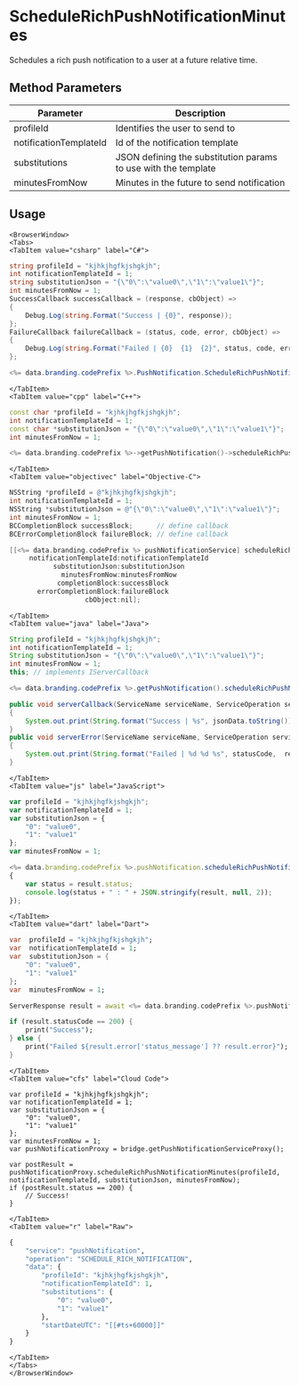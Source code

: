 # ScheduleRichPushNotificationMinutes

Schedules a rich push notification to a user at a future relative time.

<PartialServop service_name="pushNotification" operation_name="SCHEDULE_RICH_NOTIFICATION" />

## Method Parameters
Parameter | Description
--------- | -----------
profileId | Identifies the user to send to
notificationTemplateId | Id of the notification template
substitutions | JSON defining the substitution params to use with the template
minutesFromNow | Minutes in the future to send notification

## Usage

```mdx-code-block
<BrowserWindow>
<Tabs>
<TabItem value="csharp" label="C#">
```

```csharp
string profileId = "kjhkjhgfkjshgkjh";
int notificationTemplateId = 1;
string substitutionJson = "{\"0\":\"value0\",\"1\":\"value1\"}";
int minutesFromNow = 1;
SuccessCallback successCallback = (response, cbObject) =>
{
    Debug.Log(string.Format("Success | {0}", response));
};
FailureCallback failureCallback = (status, code, error, cbObject) =>
{
    Debug.Log(string.Format("Failed | {0}  {1}  {2}", status, code, error));
};

<%= data.branding.codePrefix %>.PushNotification.ScheduleRichPushNotificationMinutes(profileId, notificationTemplateId, substitutionJson, minutesFromNow, successCallback, failureCallback);
```

```mdx-code-block
</TabItem>
<TabItem value="cpp" label="C++">
```

```cpp
const char *profileId = "kjhkjhgfkjshgkjh";
int notificationTemplateId = 1;
const char *substitutionJson = "{\"0\":\"value0\",\"1\":\"value1\"}";
int minutesFromNow = 1;

<%= data.branding.codePrefix %>->getPushNotification()->scheduleRichPushNotificationMinutes(profileId, notificationTemplateId, substitutionJson, minutesFromNow, this);
```

```mdx-code-block
</TabItem>
<TabItem value="objectivec" label="Objective-C">
```

```objectivec
NSString *profileId = @"kjhkjhgfkjshgkjh";
int notificationTemplateId = 1;
NSString *substitutionJson = @"{\"0\":\"value0\",\"1\":\"value1\"}";
int minutesFromNow = 1;
BCCompletionBlock successBlock;      // define callback
BCErrorCompletionBlock failureBlock; // define callback

[[<%= data.branding.codePrefix %> pushNotificationService] scheduleRichPushNotificationMinutes:profileId
     notificationTemplateId:notificationTemplateId
           substitutionJson:substitutionJson
             minutesFromNow:minutesFromNow
            completionBlock:successBlock
       errorCompletionBlock:failureBlock
                   cbObject:nil];
```

```mdx-code-block
</TabItem>
<TabItem value="java" label="Java">
```

```java
String profileId = "kjhkjhgfkjshgkjh";
int notificationTemplateId = 1;
String substitutionJson = "{\"0\":\"value0\",\"1\":\"value1\"}";
int minutesFromNow = 1;
this; // implements IServerCallback

<%= data.branding.codePrefix %>.getPushNotification().scheduleRichPushNotificationMinutes(profileId, notificationTemplateId, substitutionJson, minutesFromNow, this);

public void serverCallback(ServiceName serviceName, ServiceOperation serviceOperation, JSONObject jsonData)
{
    System.out.print(String.format("Success | %s", jsonData.toString()));
}
public void serverError(ServiceName serviceName, ServiceOperation serviceOperation, int statusCode, int reasonCode, String jsonError)
{
    System.out.print(String.format("Failed | %d %d %s", statusCode,  reasonCode, jsonError.toString()));
}
```

```mdx-code-block
</TabItem>
<TabItem value="js" label="JavaScript">
```

```javascript
var profileId = "kjhkjhgfkjshgkjh";
var notificationTemplateId = 1;
var substitutionJson = {
    "0": "value0",
    "1": "value1"
};
var minutesFromNow = 1;

<%= data.branding.codePrefix %>.pushNotification.scheduleRichPushNotificationMinutes(profileId, notificationTemplateId, substitutionJson, minutesFromNow, result =>
{
	var status = result.status;
	console.log(status + " : " + JSON.stringify(result, null, 2));
});
```

```mdx-code-block
</TabItem>
<TabItem value="dart" label="Dart">
```

```dart
var  profileId = "kjhkjhgfkjshgkjh";
var  notificationTemplateId = 1;
var  substitutionJson = {
    "0": "value0",
    "1": "value1"
};
var  minutesFromNow = 1;

ServerResponse result = await <%= data.branding.codePrefix %>.pushNotificationService.scheduleRichPushNotificationMinutes(profileId:profileId, notificationTemplateId:notificationTemplateId, substitutionJson:substitutionJson, minutesFromNow:minutesFromNow);

if (result.statusCode == 200) {
    print("Success");
} else {
    print("Failed ${result.error['status_message'] ?? result.error}");
}
```

```mdx-code-block
</TabItem>
<TabItem value="cfs" label="Cloud Code">
```

```cfscript
var profileId = "kjhkjhgfkjshgkjh";
var notificationTemplateId = 1;
var substitutionJson = {
    "0": "value0",
    "1": "value1"
};
var minutesFromNow = 1;
var pushNotificationProxy = bridge.getPushNotificationServiceProxy();

var postResult = pushNotificationProxy.scheduleRichPushNotificationMinutes(profileId, notificationTemplateId, substitutionJson, minutesFromNow);
if (postResult.status == 200) {
    // Success!
}
```

```mdx-code-block
</TabItem>
<TabItem value="r" label="Raw">
```

```r
{
	"service": "pushNotification",
	"operation": "SCHEDULE_RICH_NOTIFICATION",
	"data": {
		"profileId": "kjhkjhgfkjshgkjh",
		"notificationTemplateId": 1,
		"substitutions": {
			"0": "value0",
			"1": "value1"
		},
		"startDateUTC": "[[#ts+60000]]"
	}
}
```

```mdx-code-block
</TabItem>
</Tabs>
</BrowserWindow>
```

